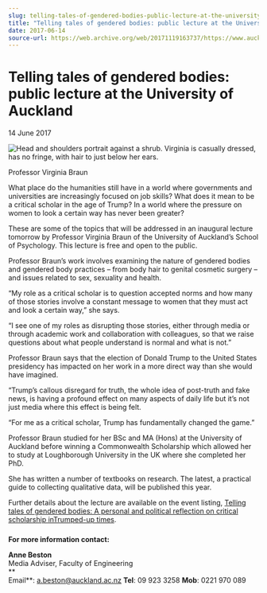 ```yaml
---
slug: telling-tales-of-gendered-bodies-public-lecture-at-the-university-of-auckland
title: "Telling tales of gendered bodies: public lecture at the University of Auckland"
date: 2017-06-14
source-url: https://web.archive.org/web/20171119163737/https://www.auckland.ac.nz/en/about/news-events-and-notices/news/news-2017/06/telling-tales-of-gendered-bodies.html
---
```

Telling tales of gendered bodies: public lecture at the University of Auckland
==============================================================================

14 June 2017

![Head and shoulders portrait against a shrub. Virginia is casually dressed, has no fringe, with hair to just below her ears.](https://www.auckland.ac.nz/en/about/news-events-and-notices/news/news-2017/06/telling-tales-of-gendered-bodies/_jcr_content/par/textimage/image.img.jpg/1497405561745.jpg "virginia-braun-2")

Professor Virginia Braun

What place do the humanities still have in a world where governments and universities are increasingly focused on job skills? What does it mean to be a critical scholar in the age of Trump? In a world where the pressure on women to look a certain way has never been greater?

These are some of the topics that will be addressed in an inaugural lecture tomorrow by Professor Virginia Braun of the University of Auckland’s School of Psychology. This lecture is free and open to the public.

Professor Braun’s work involves examining the nature of gendered bodies and gendered body practices – from body hair to genital cosmetic surgery – and issues related to sex, sexuality and health.

“My role as a critical scholar is to question accepted norms and how many of those stories involve a constant message to women that they must act and look a certain way,” she says.

“I see one of my roles as disrupting those stories, either through media or through academic work and collaboration with colleagues, so that we raise questions about what people understand is normal and what is not.”

Professor Braun says that the election of Donald Trump to the United States presidency has impacted on her work in a more direct way than she would have imagined.

“Trump’s callous disregard for truth, the whole idea of post-truth and fake news, is having a profound effect on many aspects of daily life but it’s not just media where this effect is being felt.

“For me as a critical scholar, Trump has fundamentally changed the game.”

Professor Braun studied for her BSc and MA (Hons) at the University of Auckland before winning a Commonwealth Scholarship which allowed her to study at Loughborough University in the UK where she completed her PhD.

She has written a number of textbooks on research. The latest, a practical guide to collecting qualitative data, will be published this year.

Further details about the lecture are available on the event listing, [Telling tales of gendered bodies: A personal and political reflection on critical scholarship inTrumped-up times](https://www.psych.auckland.ac.nz/en/about/news-and-events/events/events-2017/06/inaugural-lecture-by-professor-virginia-braun.html).

###   
**For more information contact:**

**Anne Beston**  
Media Adviser, Faculty of Engineering  
**  
Email**: [a.beston@auckland.ac.nz](mailto:a.beston@auckland.ac.nz) **Tel**: 09 923 3258 **Mob**: 0221 970 089
